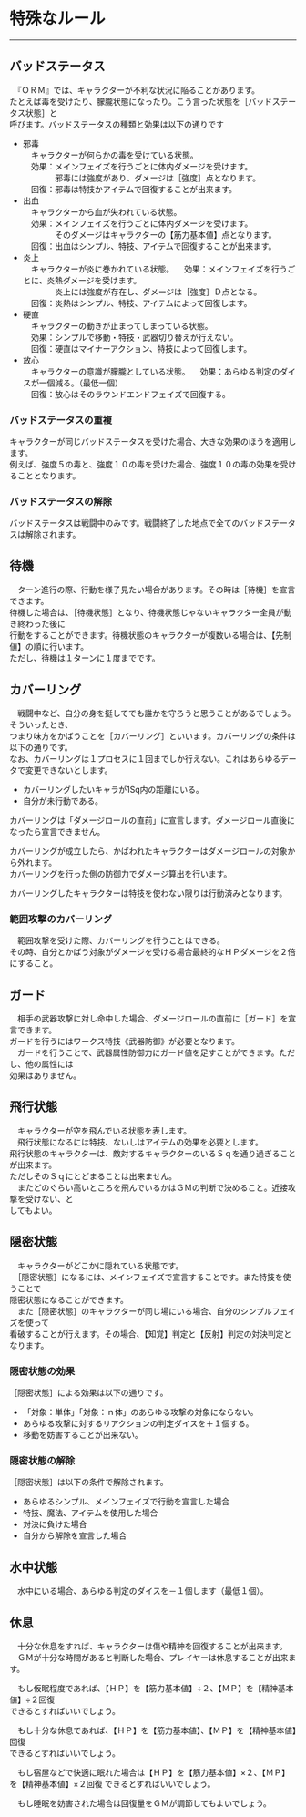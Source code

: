 # 特殊なルール

---

## バッドステータス

　『ＯＲＭ』では、キャラクターが不利な状況に陥ることがあります。  
たとえば毒を受けたり、朦朧状態になったり。こう言った状態を［バッドステータス状態］と  
呼びます。バッドステータスの種類と効果は以下の通りです

+ 邪毒  
　キャラクターが何らかの毒を受けている状態。  
　効果：メインフェイズを行うごとに体内ダメージを受けます。  
　　　　邪毒には強度があり、ダメージは［強度］点となります。  
　回復：邪毒は特技かアイテムで回復することが出来ます。  
+ 出血  
　キャラクターから血が失われている状態。  
　効果：メインフェイズを行うごとに体内ダメージを受けます。  
　　　　そのダメージはキャラクターの【筋力基本値】点となります。  
　回復：出血はシンプル、特技、アイテムで回復することが出来ます。  
+ 炎上  
　キャラクターが炎に巻かれている状態。
　効果：メインフェイズを行うごとに、炎熱ダメージを受けます。  
　　　　炎上には強度が存在し、ダメージは［強度］Ｄ点となる。  
　回復：炎熱はシンプル、特技、アイテムによって回復します。  
+ 硬直  
　キャラクターの動きが止まってしまっている状態。  
　効果：シンプルで移動・特技・武器切り替えが行えない。  
　回復：硬直はマイナーアクション、特技によって回復します。  
+ 放心  
　キャラクターの意識が朦朧としている状態。
　効果：あらゆる判定のダイスが一個減る。（最低一個）  
　回復：放心はそのラウンドエンドフェイズで回復する。

### バッドステータスの重複
キャラクターが同じバッドステータスを受けた場合、大きな効果のほうを適用します。  
例えば、強度５の毒と、強度１０の毒を受けた場合、強度１０の毒の効果を受けることとなります。

### バッドステータスの解除
バッドステータスは戦闘中のみです。戦闘終了した地点で全てのバッドステータスは解除されます。

## 待機
　ターン進行の際、行動を様子見たい場合があります。その時は［待機］を宣言できます。  
待機した場合は、［待機状態］となり、待機状態じゃないキャラクター全員が動き終わった後に  
行動をすることができます。待機状態のキャラクターが複数いる場合は、【先制値】の順に行います。  
ただし、待機は１ターンに１度までです。

## カバーリング
　戦闘中など、自分の身を挺してでも誰かを守ろうと思うことがあるでしょう。そういったとき、  
つまり味方をかばうことを［カバーリング］といいます。カバーリングの条件は以下の通りです。  
なお、カバーリングは１プロセスに１回までしか行えない。これはあらゆるデータで変更できないとします。  

+ カバーリングしたいキャラが1Sq内の距離にいる。
+ 自分が未行動である。

カバーリングは「ダメージロールの直前」に宣言します。ダメージロール直後になったら宣言できません。

カバーリングが成立したら、かばわれたキャラクターはダメージロールの対象から外れます。  
カバーリングを行った側の防御力でダメージ算出を行います。  

カバーリングしたキャラクターは特技を使わない限りは行動済みとなります。  

### 範囲攻撃のカバーリング
　範囲攻撃を受けた際、カバーリングを行うことはできる。  
その時、自分とかばう対象がダメージを受ける場合最終的なＨＰダメージを２倍にすること。  

## ガード
　相手の武器攻撃に対し命中した場合、ダメージロールの直前に［ガード］を宣言できます。  
ガードを行うにはワークス特技《武器防御》が必要となります。  
　ガードを行うことで、武器属性防御力にガード値を足すことができます。ただし、他の属性には  
効果はありません。

## 飛行状態
　キャラクターが空を飛んでいる状態を表します。  
　飛行状態になるには特技、ないしはアイテムの効果を必要とします。  
飛行状態のキャラクターは、敵対するキャラクターのいるＳｑを通り過ぎることが出来ます。  
ただしそのＳｑにとどまることは出来ません。  
　またどのぐらい高いところを飛んでいるかはＧＭの判断で決めること。近接攻撃を受けない、と  
してもよい。

## 隠密状態
　キャラクターがどこかに隠れている状態です。  
　［隠密状態］になるには、メインフェイズで宣言することです。また特技を使うことで  
隠密状態になることができます。  
　また［隠密状態］のキャラクターが同じ場にいる場合、自分のシンプルフェイズを使って  
看破することが行えます。その場合、【知覚】判定と【反射】判定の対決判定となります。

### 隠密状態の効果
［隠密状態］による効果は以下の通りです。

+ 「対象：単体」「対象：ｎ体」のあらゆる攻撃の対象にならない。
+ あらゆる攻撃に対するリアクションの判定ダイスを＋１個する。
+ 移動を妨害することが出来ない。

### 隠密状態の解除
［隠密状態］は以下の条件で解除されます。

+ あらゆるシンプル、メインフェイズで行動を宣言した場合
+ 特技、魔法、アイテムを使用した場合
+ 対決に負けた場合
+ 自分から解除を宣言した場合

## 水中状態
　水中にいる場合、あらゆる判定のダイスを－１個します（最低１個）。

## 休息
　十分な休息をすれば、キャラクターは傷や精神を回復することが出来ます。  
　ＧＭが十分な時間があると判断した場合、プレイヤーは休息することが出来ます。

　もし仮眠程度であれば、【ＨＰ】を【筋力基本値】÷２、【ＭＰ】を【精神基本値】÷２回復  
できるとすればいいでしょう。

　もし十分な休息であれば、【ＨＰ】を【筋力基本値】、【ＭＰ】を【精神基本値】回復  
できるとすればいいでしょう。

　もし宿屋などで快適に眠れた場合は【ＨＰ】を【筋力基本値】×２、【ＭＰ】を【精神基本値】×２回復
できるとすればいいでしょう。

　もし睡眠を妨害された場合は回復量をＧＭが調節してもよいでしょう。
